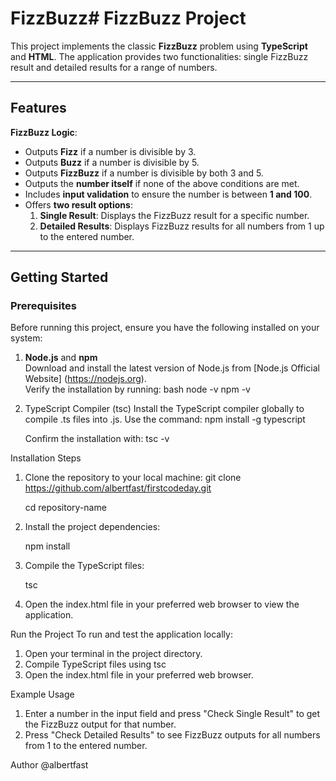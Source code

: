 # FizzBuzz# FizzBuzz Project

This project implements the classic **FizzBuzz** problem using **TypeScript** and **HTML**. The application provides two functionalities: single FizzBuzz result and detailed results for a range of numbers.

---

## Features
 **FizzBuzz Logic**:
  - Outputs **Fizz** if a number is divisible by 3.
  - Outputs **Buzz** if a number is divisible by 5.
  - Outputs **FizzBuzz** if a number is divisible by both 3 and 5.
  - Outputs the **number itself** if none of the above conditions are met.
- Includes **input validation** to ensure the number is between **1 and 100**.
- Offers **two result options**:
  1. **Single Result**: Displays the FizzBuzz result for a specific number.
  2. **Detailed Results**: Displays FizzBuzz results for all numbers from 1 up to the entered number.

---

## Getting Started

### Prerequisites
Before running this project, ensure you have the following installed on your system:

1. **Node.js** and **npm**  
   Download and install the latest version of Node.js from [Node.js Official Website]
   (https://nodejs.org).  
   Verify the installation by running:
   bash
   node -v
   npm -v
2. TypeScript Compiler (tsc)
   Install the TypeScript compiler globally to compile .ts files into .js. Use the command:
   npm install -g typescript

   Confirm the installation with:
   tsc -v

Installation Steps

1.  Clone the repository to your local machine:
    git clone https://github.com/albertfast/firstcodeday.git

    cd repository-name

2.  Install the project dependencies:

    npm install

3.  Compile the TypeScript files:

    tsc 
    
4.  Open the index.html file in your preferred web browser to view the application.

Run the Project
To run and test the application locally:

1.  Open your terminal in the project directory.
2.  Compile TypeScript files using
    tsc
3.  Open the index.html file in your preferred web browser.

Example Usage
1.  Enter a number in the input field and press "Check Single Result" to get the FizzBuzz output for that number.
2.  Press "Check Detailed Results" to see FizzBuzz outputs for all numbers from 1 to the entered number.

Author
@albertfast

